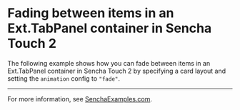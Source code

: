 # Fading between items in an Ext.TabPanel container in Sencha Touch 2 #

The following example shows how you can fade between items in an Ext.TabPanel container in Sencha Touch 2 by specifying a card layout and setting the `animation` config to `"fade"`.

---

For more information, see [SenchaExamples.com]().
